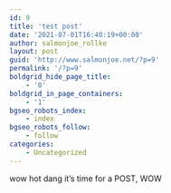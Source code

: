 ```yaml
---
id: 9
title: 'test post'
date: '2021-07-01T16:40:19+00:00'
author: salmonjoe_rollke
layout: post
guid: 'http://www.salmonjoe.net/?p=9'
permalink: '/?p=9'
boldgrid_hide_page_title:
    - '0'
boldgrid_in_page_containers:
    - '1'
bgseo_robots_index:
    - index
bgseo_robots_follow:
    - follow
categories:
    - Uncategorized
---
```


<div class="boldgrid-section"><div class="container"><div class="row"><div class="col-md-12 col-xs-12 col-sm-12">wow hot dang it’s time for a POST, WOW

</div></div></div></div>